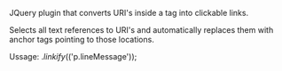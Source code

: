 JQuery plugin that converts URI's inside a tag into clickable links.

Selects all text references to URI's and automatically replaces them with anchor tags pointing to those locations.

Ussage: $.linkify($('p.lineMessage'));